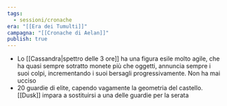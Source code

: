 ```yaml
---
tags:
  - sessioni/cronache
era: "[[Era dei Tumulti]]"
campagna: "[[Cronache di Aelan]]"
publish: true
---
```


- Lo [[Cassandra|spettro delle 3 ore]] ha una figura esile molto agile, che ha quasi sempre sotratto monete più che oggetti, annuncia sempre i suoi colpi, incrementando i suoi bersagli progressivamente. Non ha mai ucciso
- 20 guardie di elite, capendo vagamente la geometria del castello. [[Dusk]] impara a sostituirsi a una delle guardie per la serata